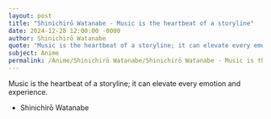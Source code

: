 ```yaml
---
layout: post
title: "Shinichirō Watanabe - Music is the heartbeat of a storyline"
date: 2024-12-28 12:00:00 -0000
author: Shinichirō Watanabe
quote: "Music is the heartbeat of a storyline; it can elevate every emotion and experience."
subject: Anime
permalink: /Anime/Shinichirō Watanabe/Shinichirō Watanabe - Music is the heartbeat of a storyline
---
```


Music is the heartbeat of a storyline; it can elevate every emotion and experience.

- Shinichirō Watanabe
